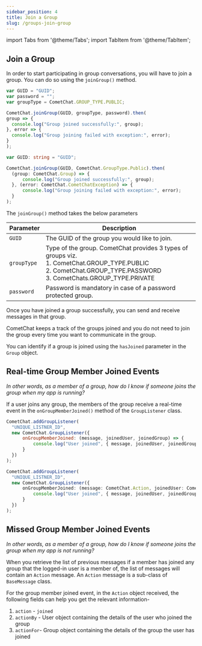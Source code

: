 ```yaml
---
sidebar_position: 4
title: Join a Group
slug: /groups-join-group
---
```

import Tabs from '@theme/Tabs';
import TabItem from '@theme/TabItem';

## Join a Group

In order to start participating in group conversations, you will have to join a group. You can do so using the `joinGroup()` method.

<Tabs>
<TabItem value="Join Group" label="Join Group">

  ```javascript
var GUID = "GUID";
var password = "";
var groupType = CometChat.GROUP_TYPE.PUBLIC;

CometChat.joinGroup(GUID, groupType, password).then(
  group => {
    console.log("Group joined successfully:", group);
  }, error => {
    console.log("Group joining failed with exception:", error);
  }
);
  ```
</TabItem>
<TabItem value="Typescript" label="Typescript">

  ```typescript
var GUID: string = "GUID";

CometChat.joinGroup(GUID, CometChat.GroupType.Public).then(
    (group: CometChat.Group) => {
        console.log("Group joined successfully:", group);
    }, (error: CometChat.CometChatException) => {
        console.log("Group joining failed with exception:", error);
    }
);
  ```
</TabItem>
</Tabs>



The `joinGroup()` method takes the below parameters

| Parameter | Description | 
| ---- | ---- | 
| `GUID` | The GUID of the group you would like to join. | 
| `groupType` | Type of the group. CometChat provides 3 types of groups viz.<br/>1. CometChat.GROUP_TYPE.PUBLIC<br/>2. CometChat.GROUP_TYPE.PASSWORD<br/>3. CometChats.GROUP_TYPE.PRIVATE | 
| `password` | Password is mandatory in case of a password protected group. | 


Once you have joined a group successfully, you can send and receive messages in that group.

CometChat keeps a track of the groups joined and you do not need to join the group every time you want to communicate in the group.

You can identify if a group is joined using the `hasJoined` parameter in the `Group` object.

## Real-time Group Member Joined Events

_In other words, as a member of a group, how do I know if someone joins the group when my app is running?_

If a user joins any group, the members of the group receive a real-time event in the `onGroupMemberJoined()` method of the `GroupListener` class.

<Tabs>
<TabItem value="Group Listener" label="Group Listener">

  ```javascript
CometChat.addGroupListener(
    "UNIQUE_LISTNER_ID",
    new CometChat.GroupListener({
        onGroupMemberJoined: (message, joinedUser, joinedGroup) => {
            console.log("User joined", { message, joinedUser, joinedGroup });
        }
    })
);
  ```
</TabItem>
<TabItem value="Typescript" label="Typescript">

  ```typescript
CometChat.addGroupListener(
    "UNIQUE_LISTNER_ID",
    new CometChat.GroupListener({
        onGroupMemberJoined: (message: CometChat.Action, joinedUser: CometChat.User, joinedGroup: CometChat.Group) => {
            console.log("User joined", { message, joinedUser, joinedGroup });
        }
    })
);
  ```
</TabItem>
</Tabs>




## Missed Group Member Joined Events

_In other words, as a member of a group, how do I know if someone joins the group when my app is not running?_

When you retrieve the list of previous messages if a member has joined any group that the logged-in user is a member of, the list of messages will contain an `Action` message. An `Action` message is a sub-class of `BaseMessage` class.

For the group member joined event, in the `Action` object received, the following fields can help you get the relevant information-

1. `action` - `joined`
2. `actionBy` - User object containing the details of the user who joined the group
3. `actionFor`- Group object containing the details of the group the user has joined